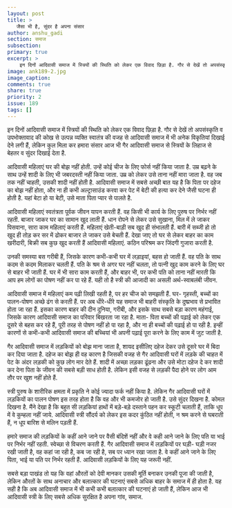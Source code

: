 ```yaml
---
layout: post
title: >
   जैसा भी है, सुंदर है अपना संसार
author: anshu_gadi
section: समाज
subsection:
primary: true
excerpt: >
    इन दिनों आदिवासी समाज में स्त्रियों की स्थिति को लेकर एक विवाद छिड़ा है. गौर से देखें तो अपसंस्कृति व उपभोक्तावाद की कोख से उत्पन्न व्यक्ति स्वातंत्र की वजह से आदिवासी समाज में भी अनेक विकृतियां दिखाई देने लगी हैं ...
image: ank189-2.jpg
image_caption: 
comments: true
share: true
priority: 2
issue: 189
tags: []
---
```


इन दिनों आदिवासी समाज में स्त्रियों की स्थिति को लेकर एक विवाद छिड़ा है. गौर से देखें तो अपसंस्कृति व उपभोक्तावाद की कोख से उत्पन्न व्यक्ति स्वातंत्र की वजह से आदिवासी समाज में भी अनेक विकृतियां दिखाई देने लगी हैं, लेकिन कुल मिला कर हमारा संसार आज भी गैर आदिवासी समाज से स्त्रियों के लिहाज से बेहतर व सुंदर दिखाई देता है.

आदिवासी महिलाएं घर की बोझ नहीं होती. उन्हें कोई चीज के लिए फोर्स नहीं किया जाता है. उम्र बढ़ने के साथ उन्हें शादी के लिए भी जबरदस्ती नहीं किया जाता. उम्र को लेकर उसे ताना नहीं मारा जाता है. वह जब तक नहीं चाहती, उसकी शादी नहीं होती है. आदिवासी समाज में सबसे अच्छी बात यह है कि पिता पर दहेज का बोझ नहीं होता, और ना ही कभी अल्ट्रासाउंड करवा कर पेट में बेटी की हत्या कर देने जैसी घटना ही होती है. यहां बेटा हो या बेटी, उसे माता पिता प्यार से पालते है.

आदिवासी महिलाएं स्वतंत्रता पूर्वक जीवन यापन करती हैं. वह किसी भी कार्य के लिए पुरुष पर निर्भर नहीं रहती. बाजार जाकर घर का सामान खुद लाती हैं. धान रोपने से लेकर उसे सुखाना, मिल में ले जाकर पिसवाना, सारा काम महिलाएं करती हैं. महिलाएं खेती-बाड़ी सब खुद ही संभालती हैं. बारी में सब्जी हो तो खुद ही तोड़ कर सर में ढोकर बाजार ले जाकर उसे बेचती हैं. देखा जाए तो घर से लेकर बाहर का काम खरीदारी, बिक्री सब कुछ खुद करती हैं आदिवासी महिलाएं. कठिन परिश्रम कर जिंदगी गुजारा करती है.

उनकी समस्या बस गरीबी हैं, जिसके कारण कभी-कभी घर में लड़ाइयां, बहस हो जाती हैं. वह पति के साथ कदम से कदम मिलाकर चलती हैं. पति के श्रम से अगर घर नहीं चलता, तो पत्नी खुद काम करने के लिए घर से बाहर भी जाती हैं. घर में भी सारा काम करती हैं, और बाहर भी, पर कभी पति को ताना नहीं मारती कि आप हम लोगों का पोषण नहीं कर पा रहे हैं. यही तो है स्त्री की आजादी का असली अर्थ-स्वाबलंबी जीवन.  

आदिवासी समाज में महिलाएं कम पढ़ी लिखी रहती है, पर हर चीज को समझती हैं. घर- गृहस्ती, बच्चों का पालन-पोषण अच्छे ढंग से करती हैं. पर अब धीरे-धीरे यह समाज भी बाहरी संस्कृति के दुष्प्रभाव से प्रभावित होता जा रहा हैं. इसका कारण बाहर की दीन दुनिया, गरीबी, और इसके साथ सबसे बड़ा कारण महंगाई, जिसके कारण आदिवासी समाज का परिवार बिखरता जा रहा है. माता- पिता बच्चों की पढ़ाई को लेकर एक दूसरे से बहस कर रहे हैं, पूरी तरह से पोषण नहीं हो पा रहा है, और ना ही बच्चों की पढ़ाई हो पा रही है. इन्हीं कारणों से कभी-कभी आदिवासी समाज की बच्चियां भी अपनी पढ़ाई पूरा करने के लिए काम में जुट जाती है.

गैर आदिवासी समाज में लड़कियों को बोझ माना जाता है, शायद इसीलिए दहेज देकर उसे दूसरे घर में बिदा कर दिया जाता है. दहेज का बोझ ही वह कारण है जिसकी वजह से गैर आदिवासी घरों में लड़के की चाहत में पेट के अंदर लड़की को कुछ लोग मार देते हैं. शादी में अच्छा लड़का ढूंढना और उसे मोटा दहेज दे कर शादी कर देना पिता के जीवन की सबसे बड़ी साध होती है. लेकिन इसी वजह से लड़की पैदा होने पर लोग आम तौर पर खुश नहीं होते हैं.

स्त्री पुरुष के शारीरिक क्षमता में प्रकृति ने कोई ज्यादा फर्क नहीं किया है. लेकिन गैर आदिवासी घरों में लड़कियों का पालन पोषण इस तरह होता है कि वह और भी कमजोर हो जाती है. उसे सुंदर दिखना है. कोमल दिखना है. मैंने देखा है कि बहुत सी लड़कियां हाथों में बड़े-बड़े दस्ताने पहन कर स्कूटी चलाती हैं, ताकि धूप में वे कुम्हला नहीं जाये. आदिवासी स्त्री सौंदर्य को लेकर इस कदर कुंठित नहीं होती, न श्रम करने से घबराती हैं, न धूप बारिश से मलिन पड़ती हैं.

हमारे समाज की लड़कियों के कहीं आने जाने पर वैसी बंदिशें नहीं और वे कही आने जाने के लिए पति या भाई पर निर्भर नहीं रहती. स्वेच्छा से विचरण करती हैं. गैर आदिवासी समाज में लड़कियों पर घड़ी- घड़ी नजर रखी जाती है, वह कहां जा रही है, कब जा रही है, सब पर ध्यान रखा जाता है. वे कहीं आने जाने के लिए पिता, भाई या पति पर निर्भर रहती हैं. आदिवासी लड़कियों के लिए यह जरूरी नहीं.

सबसे बड़ा पाखंड तो यह कि वहां औरतों को देवी मानकर उसकी मूर्ति बनाकर उनकी पूजा की जाती है, लेकिन औरतों के साथ अनाचार और बलात्कार की घटनाएं सबसे अधिक बाहर के समाज में ही होता है. यह सही है कि अब आदिवासी समाज में भी कभी कभी बलात्कार की घटनाएं हो जाती हैं, लेकिन आज भी आदिवासी स्त्री के लिए सबसे अधिक सुरक्षित है अपना गांव, समाज.

